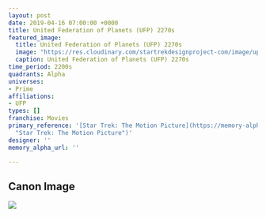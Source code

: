 ```yaml
---
layout: post
date: 2019-04-16 07:00:00 +0000
title: United Federation of Planets (UFP) 2270s
featured_image:
  title: United Federation of Planets (UFP) 2270s
  image: "https://res.cloudinary.com/startrekdesignproject-com/image/upload/v1555441399/UFP2270s.png"
  caption: United Federation of Planets (UFP) 2270s
time_period: 2200s
quadrants: Alpha
universes:
- Prime
affiliations:
- UFP
types: []
franchise: Movies
primary_reference: '[Star Trek: The Motion Picture](https://memory-alpha.fandom.com/wiki/Star_Trek:_The_Motion_Picture
  "Star Trek: The Motion Picture")'
designer: ''
memory_alpha_url: ''

---
```

## Canon Image

![](https://res.cloudinary.com/startrekdesignproject-com/image/upload/v1555441418/UFP2270s1.jpg)